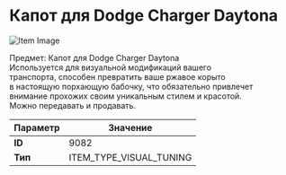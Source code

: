 # Капот для Dodge Charger Daytona

![Item Image](../img/9082.webp?raw=true)

Предмет: Капот для Dodge Charger Daytona<br>Используется для визуальной модификаций вашего<br>транспорта, способен превратить ваше ржавое корыто<br>в настоящую порхающую бабочку, что обязательно привлечет<br>внимание прохожих своим уникальным стилем и красотой.<br>Можно передавать и продавать.


| Параметр | Значение |
|----------|----------|
| **ID** | 9082 |
| **Тип** | ITEM_TYPE_VISUAL_TUNING |

